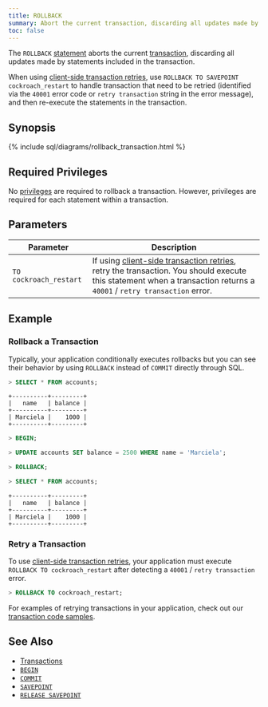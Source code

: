 ```yaml
---
title: ROLLBACK
summary: Abort the current transaction, discarding all updates made by statements included in the transaction with the ROLLBACK statement in CockroachDB.
toc: false
---
```


The `ROLLBACK` [statement](sql-statements.html) aborts the current [transaction](transactions.html), discarding all updates made by statements included in the transaction.

When using [client-side transaction retries](transactions.html#client-side-transaction-retries), use `ROLLBACK TO SAVEPOINT cockroach_restart` to handle transaction that need to be retried (identified via the `40001` error code or `retry transaction` string in the error message), and then re-execute the statements in the transaction.

<div id="toc"></div>

## Synopsis

{% include sql/diagrams/rollback_transaction.html %}

## Required Privileges

No [privileges](privileges.html) are required to rollback a transaction. However, privileges are required for each statement within a transaction.

## Parameters

| Parameter | Description |
|-----------|-------------|
| `TO cockroach_restart` | If using [client-side transaction retries](transactions.html#client-side-transaction-retries), retry the transaction. You should execute this statement when a transaction returns a `40001` / `retry transaction` error. |

## Example

### Rollback a Transaction

Typically, your application conditionally executes rollbacks but you can see their behavior by using `ROLLBACK` instead of `COMMIT` directly through SQL.

~~~ sql
> SELECT * FROM accounts;
~~~
~~~
+----------+---------+
|   name   | balance |
+----------+---------+
| Marciela |    1000 |
+----------+---------+
~~~
~~~ sql
> BEGIN;

> UPDATE accounts SET balance = 2500 WHERE name = 'Marciela';

> ROLLBACK;

> SELECT * FROM accounts;
~~~
~~~
+----------+---------+
|   name   | balance |
+----------+---------+
| Marciela |    1000 |
+----------+---------+
~~~

### Retry a Transaction

To use [client-side transaction retries](transactions.html#client-side-transaction-retries), your application must execute `ROLLBACK TO cockroach_restart` after detecting a `40001` / `retry transaction` error.

~~~ sql
> ROLLBACK TO cockroach_restart;
~~~

For examples of retrying transactions in your application, check out our [transaction code samples](build-a-test-app.html#step-5-execute-transactions-from-a-client).

## See Also

- [Transactions](transactions.html)
- [`BEGIN`](begin-transaction.html)
- [`COMMIT`](commit-transaction.html)
- [`SAVEPOINT`](savepoint.html)
- [`RELEASE SAVEPOINT`](release-savepoint.html)
